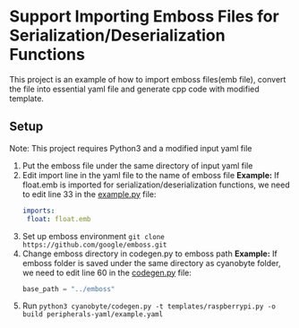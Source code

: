 # Support Importing Emboss Files for Serialization/Deserialization Functions
This project is an example of how to import emboss files(emb file), convert the file into essential yaml file and generate cpp code with modified template.

## Setup
Note: This project requires Python3 and a modified input yaml file
1. Put the emboss file under the same directory of input yaml file
2. Edit import line in the yaml file to the name of emboss file
   **Example:**
   If float.emb is imported for serialization/deserialization functions, we need to edit line 33 in the [example.py](peripherals-yaml/example.yaml) file:  
   ```Yaml
   imports:
   	float: float.emb
   ```
3. Set up emboss environment `git clone https://github.com/google/emboss.git`
4. Change emboss directory in codegen.py to emboss path
   **Example:**
   If emboss folder is saved under the same directory as cyanobyte folder, we need to edit line 60 in the [codegen.py](cyanobyte/codegen.py) file:
   ```Python 
   base_path = "../emboss"
   ```
5. Run `python3 cyanobyte/codegen.py -t templates/raspberrypi.py -o build peripherals-yaml/example.yaml`
